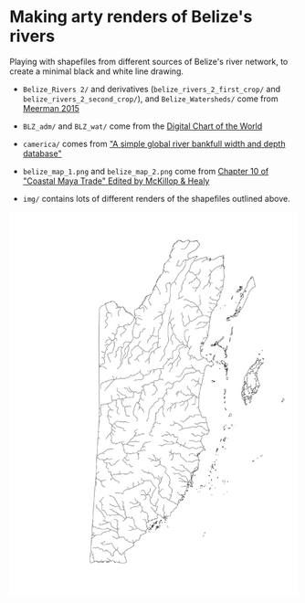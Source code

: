 # Making arty renders of Belize's rivers

Playing with shapefiles from different sources of Belize's river network, to create a minimal black and white line drawing.

* `Belize_Rivers 2/` and derivatives (`belize_rivers_2_first_crop/` and `belize_rivers_2_second_crop/`), and `Belize_Watersheds/` come from [Meerman 2015](http://www.biodiversity.bz/)

* `BLZ_adm/` and `BLZ_wat/` come from the [Digital Chart of the World](http://www.diva-gis.org/gdata)

* `camerica/` comes from ["A simple global river bankfull width and depth database"](https://agupubs.onlinelibrary.wiley.com/doi/full/10.1002/wrcr.20440)

* `belize_map_1.png` and `belize_map_2.png` come from [Chapter 10 of "Coastal Maya Trade" Edited by McKillop & Healy](https://www.cambridge.org/core/journals/american-antiquity/article/coastal-maya-trade-heather-mckillop-and-paul-f-healy-editors-occasional-papers-in-anthropology-no-8-trent-university-peterborough-ontario-1989-iv-189-pp-figures-tables-references-cited-2000-paper-prehistoric-maya-economies-of-belize-patricia-a-mcanany-and-barry-l-isaac-editors-research-in-economic-anthropology-supplement-4-jai-press-inc-greenwich-connecticut-1989-x-372-pp-figures-tables-appendixes-references-5850-instit-3510-indiv-cloth/5E462CBE8E99AA031815697E3D432513)

* `img/` contains lots of different renders of the shapefiles outlined above.

![](https://raw.githubusercontent.com/johngodlee/belize_rivers/master/img/png/rivers_1_belize.png) 
